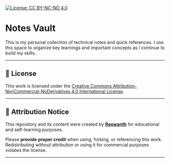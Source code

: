 [![License: CC BY-NC-ND 4.0](https://img.shields.io/badge/License-CC%20BY--NC--ND%204.0-lightgrey.svg)](https://creativecommons.org/licenses/by-nc-nd/4.0/)

# Notes Vault

This is my personal collection of technical notes and quick references. I use this space to organize key learnings and important concepts as I continue to build my skills.

---

## 📄 License

This work is licensed under the [Creative Commons Attribution-NonCommercial-NoDerivatives 4.0 International License](https://creativecommons.org/licenses/by-nc-nd/4.0/).

---

## 📄 Attribution Notice

This repository and its content were created by **[Raswanth](https://github.com/raswanthx7)** for educational and self-learning purposes.

Please **provide proper credit** when using, forking, or referencing this work.  
Redistributing without attribution or using it for commercial purposes violates the license.

---
